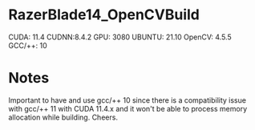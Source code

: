 # RazerBlade14_OpenCVBuild
CUDA: 11.4 CUDNN:8.4.2 GPU: 3080 UBUNTU: 21.10 OpenCV: 4.5.5 GCC/++: 10

# Notes
Important to have and use gcc/++ 10 since there is a compatibility issue with gcc/++ 11 with CUDA 11.4.x and it won't be able to process memory allocation while building. Cheers.
